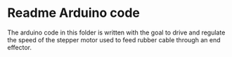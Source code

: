 # Readme Arduino code

The arduino code in this folder is written with the goal to drive and regulate the speed of the stepper motor used to feed rubber cable through an end effector.